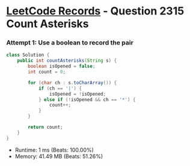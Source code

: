 # [LeetCode Records](../../README.md) - Question 2315 Count Asterisks

### Attempt 1: Use a boolean to record the pair
```java
class Solution {
    public int countAsterisks(String s) {
        boolean isOpened = false;
        int count = 0;

        for (char ch : s.toCharArray()) {
            if (ch == '|') {
                isOpened = !isOpened;
            } else if (!isOpened && ch == '*') {
                count++;
            }
        }

        return count;
    }
}
```
- Runtime: 1 ms (Beats: 100.00%)
- Memory: 41.49 MB (Beats: 51.26%)

<br>
